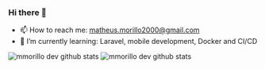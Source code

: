 ### Hi there 👋

<!--
**mmorillodev/mmorillodev** is a ✨ _special_ ✨ repository because its `README.md` (this file) appears on your GitHub profile.

Here are some ideas to get you started:

- 🔭 I’m currently working on ...
- 👯 I’m looking to collaborate on ...
- 🤔 I’m looking for help with ...
- 💬 Ask me about ...
- 😄 Pronouns: ...
- ⚡ Fun fact: ...
-->

- 📫 How to reach me: matheus.morillo2000@gmail.com
- 🌱 I’m currently learning: Laravel, mobile development, Docker and CI/CD

![mmorillo dev github stats](https://github-readme-stats.vercel.app/api?username=mmorillodev&show_icons=true&theme=dracula)
![mmorillo dev github stats](https://github-readme-stats.vercel.app/api/top-langs/?username=mmorillodev&layout=compact&theme=dracula)
